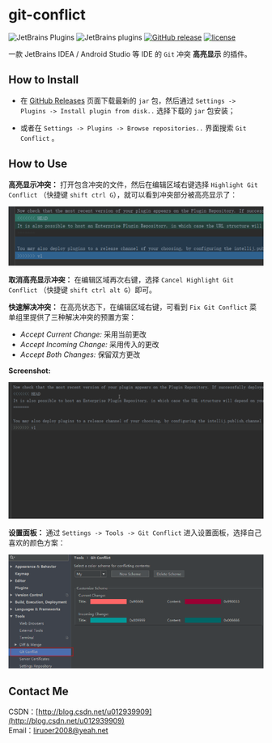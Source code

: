 # git-conflict


![JetBrains Plugins](https://img.shields.io/jetbrains/plugin/v/10656-git-conflict.svg)
![JetBrains plugins](https://img.shields.io/jetbrains/plugin/d/10656-git-conflict.svg)
[![GitHub release](https://img.shields.io/github/release/liying2008/git-conflict.svg)](https://github.com/liying2008/git-conflict/releases)
[![license](https://img.shields.io/github/license/liying2008/git-conflict.svg)](https://github.com/liying2008/git-conflict/blob/master/LICENSE)

一款 JetBrains IDEA / Android Studio 等 IDE 的 `Git` 冲突 **高亮显示** 的插件。

## How to Install

- 在 [GitHub Releases](https://github.com/liying2008/git-conflict/releases) 页面下载最新的 `jar` 包，然后通过 `Settings -> Plugins -> Install plugin from disk..` 选择下载的 `jar` 包安装；

- 或者在 `Settings -> Plugins -> Browse repositories..` 界面搜索 `Git Conflict` 。

## How to Use

**高亮显示冲突：** 打开包含冲突的文件，然后在编辑区域右键选择 `Highlight Git Conflict` （快捷键 `shift ctrl G`），就可以看到冲突部分被高亮显示了：

![highlight-git-conflict](example/highlight-git-conflict.png)

**取消高亮显示冲突：** 在编辑区域再次右键，选择 `Cancel Highlight Git Conflict` （快捷键 `shift ctrl alt G`）即可。

**快速解决冲突：** 在高亮状态下，在编辑区域右键，可看到 `Fix Git Conflict` 菜单组里提供了三种解决冲突的预置方案：
- *Accept Current Change:*  采用当前更改
- *Accept Incoming Change:*  采用传入的更改
- *Accept Both Changes:*  保留双方更改

**Screenshot:**

![fix-git-conflict](example/fix-git-conflict.gif)

**设置面板：** 通过 `Settings -> Tools -> Git Conflict` 进入设置面板，选择自己喜欢的颜色方案：

![settings-panel](example/settings-panel.png)

## Contact Me

CSDN：[http://blog.csdn.net/u012939909](http://blog.csdn.net/u012939909)    
Email：[liruoer2008@yeah.net](mailto:liruoer2008@yeah.net)  